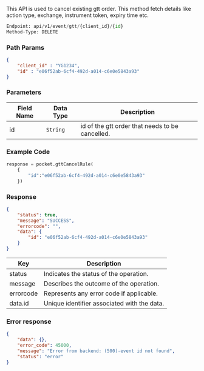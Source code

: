 <!-- ## Cancel GTT Order -->
This API is used to cancel existing gtt order. This method fetch details like action type, exchange, instrument token, expiry time etc.


```python
Endpoint: api/v1/event/gtt/{client_id}/{id}
Method-Type: DELETE
```

### Path Params
```json
{
    "client_id" : "YG1234",
    "id" : "e06f52ab-6cf4-492d-a014-c6e0e5843a93"
}
```

### Parameters
| Field Name                | Data Type | Description                                  |
|---------------------------|-----------|----------------------------------------------|
| id               | `String`    | id of the gtt order that needs to be cancelled.|

### Example Code
```python
response = pocket.gttCancelRule(
    {
        "id":"e06f52ab-6cf4-492d-a014-c6e0e5843a93"
    })
```

### Response
```json
{
    "status": true,
    "message": "SUCCESS",
    "errorcode": "",
    "data": {
        "id": "e06f52ab-6cf4-492d-a014-c6e0e5843a93"
    }
}
```

| Key       | Description                             |
|-----------|-----------------------------------------|
| status    | Indicates the status of the operation.   |
| message   | Describes the outcome of the operation.  |
| errorcode | Represents any error code if applicable. |
| data.id   | Unique identifier associated with the data. |


### Error response
```json
{
    "data": {},
    "error_code": 45000,
    "message": "Error from backend: (500)-event id not found",
    "status": "error"
}
```
